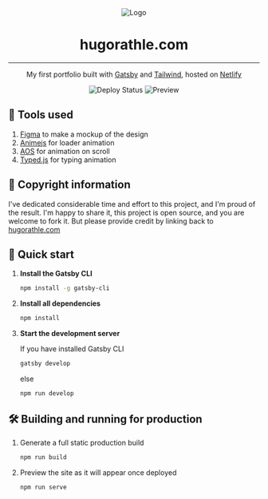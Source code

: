 <div style="text-align: center;">
    <img src="https://raw.githubusercontent.com/HugoRaak/portfolio/main/src/images/logo.png" alt="Logo">
    <h1>hugorathle.com</h1>
    <hr>
    <p>My first portfolio built with <a href="http://gatsbyjs.com" target="_blank">Gatsby</a> and <a href="http://tailwindcss.com" target="_blank">Tailwind</a>, hosted on <a href="http://netlify.com" target="_blank">Netlify</a></p>
    <img src="https://api.netlify.com/api/v1/badges/d4dd3926-913a-447f-9951-e6a3b319c941/deploy-status" alt="Deploy Status">
    <img src="https://raw.githubusercontent.com/HugoRaak/portfolio/main/src/images/preview.png" alt="Preview">
</div>

## 🔧 Tools used

1. [Figma](https://figma.com) to make a mockup of the design
2. [Animejs](https://animejs.com) for loader animation
3. [AOS](https://michalsnik.github.io/aos/) for animation on scroll
4. [Typed.js](https://github.com/mattboldt/typed.js) for typing animation

## 🚨 Copyright information

I've dedicated considerable time and effort to this project, and I'm proud of the result.
I'm happy to share it, this project is open source, and you are welcome to fork it. But please provide credit by linking back to [hugorathle.com](https://hugorathle.com)

## 🚀 Quick start

1.  **Install the Gatsby CLI**

    ```sh
    npm install -g gatsby-cli
    ```

2.  **Install all dependencies**

    ```sh
    npm install
    ```

3.  **Start the development server**

    If you have installed Gatsby CLI

    ```sh
    gatsby develop
    ```

    else

    ```sh
    npm run develop
    ```

## 🛠️ Building and running for production

1. Generate a full static production build

    ```sh
    npm run build
    ```

2. Preview the site as it will appear once deployed

    ```sh
    npm run serve
    ```
